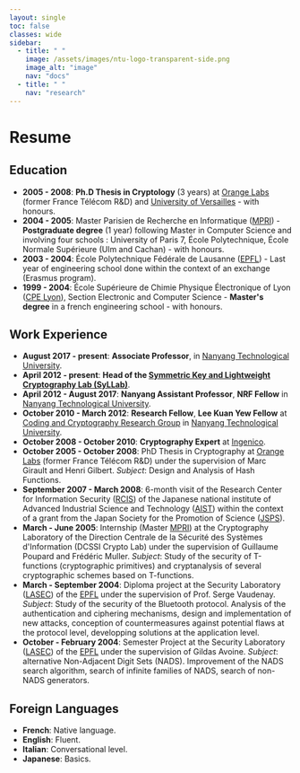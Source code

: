 ```yaml
---
layout: single
toc: false
classes: wide
sidebar:
  - title: " "
    image: /assets/images/ntu-logo-transparent-side.png
    image_alt: "image"
    nav: "docs"
  - title: " "
    nav: "research"
---
```



# Resume

## Education
- __2005 - 2008__: **Ph.D Thesis in Cryptology** (3 years) at [Orange Labs](http://www.orange.com/en_EN/) (former France Télécom R&D) and [University of Versailles](http://www.uvsq.fr/) - with honours. 
- __2004 - 2005__: Master Parisien de Recherche en Informatique ([MPRI](http://mpri.master.univ-paris7.fr/)) - **Postgraduate degree** (1 year) following Master in Computer Science and involving four schools : University of Paris 7, École Polytechnique, École Normale Supérieure (Ulm and Cachan) - with honours.
- __2003 - 2004__: École Polytechnique Fédérale de Lausanne ([EPFL](http://www.epfl.ch/)) - Last year of engineering school done within the context of an exchange (Erasmus program).
- __1999 - 2004__: École Supérieure de Chimie Physique Électronique of Lyon ([CPE Lyon](http://www.cpe.fr/fr2/gb/default_gb.asp)), Section Electronic and Computer Science - **Master's degree** in a french engineering school - with honours.

## Work Experience
- __August 2017 - present__: **Associate Professor**, in [Nanyang Technological University](http://www.ntu.edu.sg/).
- __April 2012 - present__: **Head of the [Symmetric Key and Lightweight Cryptography Lab (SyLLab)](https://syllab-ntu.github.io/syllab/)**.
- __April 2012 - August 2017__: **Nanyang Assistant Professor**, **NRF Fellow** in [Nanyang Technological University](http://www.ntu.edu.sg/).
- __October 2010 - March 2012__: **Research Fellow**, **Lee Kuan Yew Fellow** at [Coding and Cryptography Research Group](http://www1.spms.ntu.edu.sg/~ccrg/) in [Nanyang Technological University](http://www.ntu.edu.sg/).
- __October 2008 - October 2010__: **Cryptography Expert** at [Ingenico](http://www.ingenico.com/).
- __October 2005 - October 2008__: PhD Thesis in Cryptography at [Orange Labs](http://www.orange.com/en_EN/) (former France Télécom R&D) under the supervision of Marc Girault and Henri Gilbert. 
*Subject*: Design and Analysis of Hash Functions. 
- __September 2007 - March 2008__: 6-month visit of the Research Center for Information Security ([RCIS](http://www.rcis.aist.go.jp/)) of the Japanese national institute of Advanced Industrial Science and Technology ([AIST](http://www.aist.go.jp/)) within the context of a grant from the Japan Society for the Promotion of Science ([JSPS](http://www.jsps.go.jp/english/)). 
- __March - June 2005__: Internship (Master [MPRI](http://mpri.master.univ-paris7.fr/)) at the Cryptography Laboratory of the Direction Centrale de la Sécurité des Systèmes d'Information (DCSSI Crypto Lab) under the supervision of Guillaume Poupard and Frédéric Muller. 
*Subject*: Study of the security of T-functions (cryptographic primitives) and cryptanalysis of several cryptographic schemes based on T-functions.
- __March - September 2004__: Diploma project at the Security Laboratory ([LASEC](http://lasecwww.epfl.ch/)) of the [EPFL](http://www.epfl.ch/) under the supervision of Prof. Serge Vaudenay. 
*Subject*: Study of the security of the Bluetooth protocol. Analysis of the authentication and ciphering mechanisms, design and implementation of new attacks, conception of countermeasures against potential flaws at the protocol level, developping solutions at the application level.
- __October - February 2004__: Semester Project at the Security Laboratory ([LASEC](http://lasecwww.epfl.ch/)) of the [EPFL](http://www.epfl.ch/) under the supervision of Gildas Avoine. 
*Subject*: alternative Non-Adjacent Digit Sets (NADS). Improvement of the NADS search algorithm, search of infinite families of NADS, search of non-NADS generators.


## Foreign Languages
- **French**: Native language.
- **English**: Fluent.
- **Italian**: Conversational level.
- **Japanese**: Basics.
